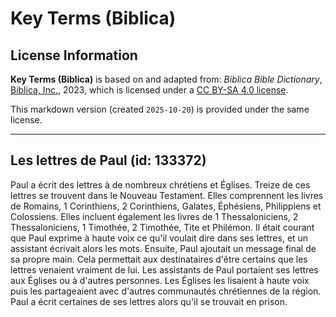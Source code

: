 # Key Terms (Biblica)

## License Information

**Key Terms (Biblica)** is based on and adapted from: _Biblica Bible Dictionary_, [Biblica, Inc.](https://www.biblica.com/), 2023, which is licensed under a [CC BY-SA 4.0 license](https://creativecommons.org/licenses/by-sa/4.0/legalcode.en).

This markdown version (created `2025-10-20`) is provided under the same license.



--------------------------------

## Les lettres de Paul (id: 133372)

Paul a écrit des lettres à de nombreux chrétiens et Églises. Treize de ces lettres se trouvent dans le Nouveau Testament. Elles comprennent les livres de Romains, 1 Corinthiens, 2 Corinthiens, Galates, Éphésiens, Philippiens et Colossiens. Elles incluent également les livres de 1 Thessaloniciens, 2 Thessaloniciens, 1 Timothée, 2 Timothée, Tite et Philémon. Il était courant que Paul exprime à haute voix ce qu'il voulait dire dans ses lettres, et un assistant écrivait alors les mots. Ensuite, Paul ajoutait un message final de sa propre main. Cela permettait aux destinataires d'être certains que les lettres venaient vraiment de lui. Les assistants de Paul portaient ses lettres aux Églises ou à d'autres personnes. Les Églises les lisaient à haute voix puis les partageaient avec d'autres communautés chrétiennes de la région. Paul a écrit certaines de ses lettres alors qu'il se trouvait en prison.


